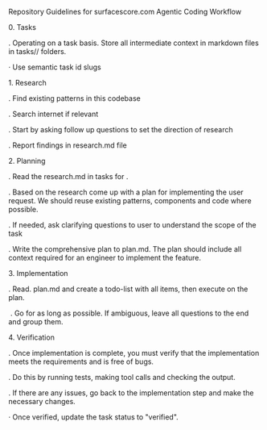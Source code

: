 Repository Guidelines for surfacescore.com
Agentic Coding Workflow

0\. Tasks

. Operating on a task basis. Store all intermediate context in markdown files in tasks// folders.

· Use semantic task id slugs

1\. Research

. Find existing patterns in this codebase

. Search internet if relevant

. Start by asking follow up questions to set the direction of research

. Report findings in research.md file

2\. Planning

. Read the research.md in tasks for .

. Based on the research come up with a plan for implementing the user request. We should reuse existing patterns, components and code where possible.

. If needed, ask clarifying questions to user to understand the scope of the task

. Write the comprehensive plan to plan.md. The plan should include all context required for an engineer to implement the feature.

3\. Implementation

. Read. plan.md and create a todo-list with all items, then execute on the plan.

 . Go for as long as possible. If ambiguous, leave all questions to the end and group them.

4\. Verification

. Once implementation is complete, you must verify that the implementation meets the requirements and is free of bugs.

. Do this by running tests, making tool calls and checking the output.

. If there are any issues, go back to the implementation step and make the necessary changes.

· Once verified, update the task status to "verified".

